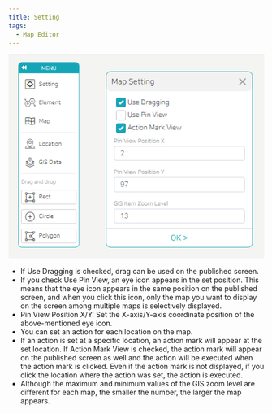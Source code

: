 ```yaml
---
title: Setting
tags:
  - Map Editor
---
```


![Maps Setting](./40.png)
- If Use Dragging is checked, drag can be used on the published screen.
- If you check Use Pin View, an eye icon appears in the set position. This means that the eye icon appears in the same position on the published screen, and when you click this icon, only the map you want to display on the screen among multiple maps is selectively displayed.
- Pin View Position X/Y: Set the X-axis/Y-axis coordinate position of the above-mentioned eye icon.
- You can set an action for each location on the map.
- If an action is set at a specific location, an action mark will appear at the set location. If Action Mark View is checked, the action mark will appear on the published screen as well and the action will be executed when the action mark is clicked. Even if the action mark is not displayed, if you click the location where the action was set, the action is executed.
- Although the maximum and minimum values of the GIS zoom level are different for each map, the smaller the number, the larger the map appears.
<br/><br/>
